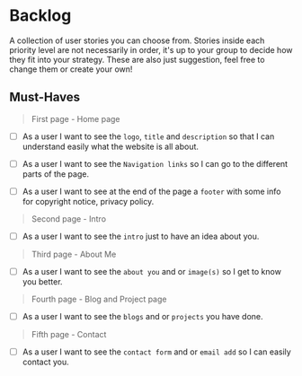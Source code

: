 # Backlog

A collection of user stories you can choose from. Stories inside each priority
level are not necessarily in order, it's up to your group to decide how they fit
into your strategy. These are also just suggestion, feel free to change them or
create your own!

## Must-Haves

> First page - Home page

- [ ] As a user I want to see the `logo`, `title` and `description` so that I
      can understand easily what the website is all about.

- [ ] As a user I want to see the `Navigation links` so I can go to the
      different parts of the page.

- [ ] As a user I want to see at the end of the page a `footer` with some info
      for copyright notice, privacy policy.

> Second page - Intro

- [ ] As a user I want to see the `intro` just to have an idea about you.

> Third page - About Me

- [ ] As a user I want to see the `about you` and or `image(s)` so I get to know
      you better.

> Fourth page - Blog and Project page

- [ ] As a user I want to see the `blogs` and or `projects` you have done.

> Fifth page - Contact

- [ ] As a user I want to see the `contact form` and or `email add` so I can
      easily contact you.
